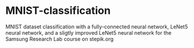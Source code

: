 # MNIST-classification
MNIST dataset classification with a fully-connected neural network, LeNet5 neural network, and a sligtly improved LeNet5 neural network for the Samsung Research Lab course on stepik.org
